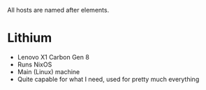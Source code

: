 All hosts are named after elements.

# Lithium

- Lenovo X1 Carbon Gen 8
- Runs NixOS
- Main (Linux) machine
- Quite capable for what I need, used for pretty much everything

